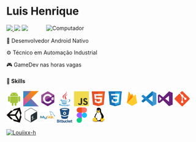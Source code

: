 # Luis Henrique

<img src="https://raw.githubusercontent.com/MicaelliMedeiros/micaellimedeiros/master/image/computer-illustration.png" min-width="400px" max-width="400px" width="400px" align="right" alt="Computador">

<p align="left">
  <a href="#" alt="malto:louix.sm@gmail.com">
  <img src="https://img.shields.io/badge/-Gmail-FF0000?style=flat-square&labelColor=FF0000&logo=gmail&logoColor=white&link=malto:louix.sm@gmail.com" />
  </a>

  <a href="#" alt="https://www.linkedin.com/in/luishenr-m/">
  <img src="https://img.shields.io/badge/-Linkedin-0e76a8?style=flat-square&logo=Linkedin&logoColor=white&link=https://www.linkedin.com/in/luishenr-m/" /></a>
  
  <a href="#" alt="Twitter">
  <img src="https://img.shields.io/badge/Twitter-1DA1F2?style=flat-square&labelColor=1DA1F2&logo=twitter&logoColor=white&link=https://twitter.com/louishenriqk"/></a>
</p> 

<p align="left">
  💼 Desenvolvedor Android Nativo
</p>

<p align="left">
  ⚙ Técnico em Automação Industrial
</p>

<p align="left">
  🎮 GameDev nas horas vagas
</p> 

#### 🚀 Skills
<div>
<img height="40" src="https://github.com/devicons/devicon/blob/master/icons/android/android-plain.svg">
<img height="40" src="https://github.com/devicons/devicon/blob/master/icons/kotlin/kotlin-original.svg">
<img height="40" src="https://github.com/devicons/devicon/blob/master/icons/csharp/csharp-original.svg">
<img height="40" src="https://github.com/devicons/devicon/blob/master/icons/java/java-original.svg">
<img height="40" src="https://github.com/devicons/devicon/blob/master/icons/javascript/javascript-original.svg">
<img height="40" src="https://github.com/devicons/devicon/blob/master/icons/html5/html5-original.svg">
<img height="40" src="https://github.com/devicons/devicon/blob/master/icons/css3/css3-original.svg">
<img height="40" src="https://raw.githubusercontent.com/github/explore/80688e429a7d4ef2fca1e82350fe8e3517d3494d/topics/firebase/firebase.png">
<img height="40" src="https://github.com/devicons/devicon/blob/master/icons/vscode/vscode-original.svg">
<img height="40" src="https://github.com/devicons/devicon/blob/master/icons/visualstudio/visualstudio-plain.svg">
<img height="40" src="https://github.com/devicons/devicon/blob/master/icons/git/git-original.svg">
<img height="40" src="https://github.com/devicons/devicon/blob/master/icons/unity/unity-original.svg">
<img height="40" src="https://github.com/devicons/devicon/blob/master/icons/bash/bash-original.svg">
<img height="40" src="https://github.com/devicons/devicon/blob/master/icons/mysql/mysql-original-wordmark.svg"/>
<img height="40" src="https://github.com/devicons/devicon/blob/master/icons/bitbucket/bitbucket-original-wordmark.svg"/>
<img height="40" src="https://github.com/devicons/devicon/blob/master/icons/figma/figma-original.svg"/>
<img height="40" src="https://github.com/devicons/devicon/blob/master/icons/linux/linux-original.svg"/>
</div>

[![Louiixx-h](https://github-readme-stats.vercel.app/api?username=Louiixx-h&theme=dark)](https://github.com/Louiixx-h/)
